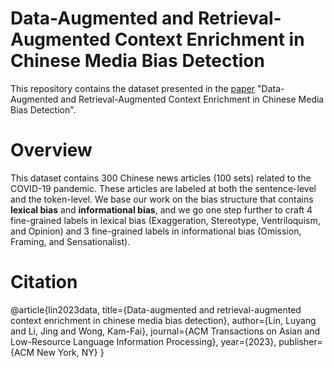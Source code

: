 # Data-Augmented and Retrieval-Augmented Context Enrichment in Chinese Media Bias Detection
This repository contains the dataset presented in the [paper](https://dl.acm.org/doi/abs/10.1145/3765898) "Data-Augmented and Retrieval-Augmented Context Enrichment in Chinese Media Bias Detection". 


# Overview
This dataset contains 300 Chinese news articles (100 sets) related to the COVID-19 pandemic. These articles are labeled at both the sentence-level and the token-level. We base our work on the bias structure that contains **lexical bias** and **informational bias**, and we go one step further to craft 4 fine-grained labels in lexical bias (Exaggeration, Stereotype, Ventriloquism, and Opinion) and 3 fine-grained labels in informational bias (Omission, Framing, and Sensationalist).


# Citation
@article{lin2023data,
  title={Data-augmented and retrieval-augmented context enrichment in chinese media bias detection},
  author={Lin, Luyang and Li, Jing and Wong, Kam-Fai},
  journal={ACM Transactions on Asian and Low-Resource Language Information Processing},
  year={2023},
  publisher={ACM New York, NY}
}

